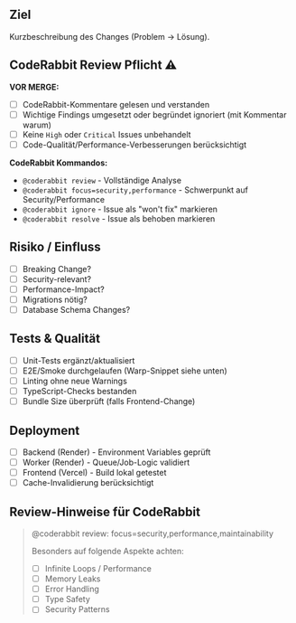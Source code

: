 ## Ziel

Kurzbeschreibung des Changes (Problem → Lösung).

## CodeRabbit Review Pflicht ⚠️

**VOR MERGE:**
- [ ] CodeRabbit-Kommentare gelesen und verstanden
- [ ] Wichtige Findings umgesetzt oder begründet ignoriert (mit Kommentar warum)
- [ ] Keine `High` oder `Critical` Issues unbehandelt
- [ ] Code-Qualität/Performance-Verbesserungen berücksichtigt

**CodeRabbit Kommandos:**
- `@coderabbit review` - Vollständige Analyse
- `@coderabbit focus=security,performance` - Schwerpunkt auf Security/Performance  
- `@coderabbit ignore` - Issue als "won't fix" markieren
- `@coderabbit resolve` - Issue als behoben markieren

## Risiko / Einfluss

- [ ] Breaking Change?
- [ ] Security-relevant?
- [ ] Performance-Impact?
- [ ] Migrations nötig?
- [ ] Database Schema Changes?

## Tests & Qualität

- [ ] Unit-Tests ergänzt/aktualisiert
- [ ] E2E/Smoke durchgelaufen (Warp-Snippet siehe unten)
- [ ] Linting ohne neue Warnings
- [ ] TypeScript-Checks bestanden
- [ ] Bundle Size überprüft (falls Frontend-Change)

## Deployment

- [ ] Backend (Render) - Environment Variables geprüft
- [ ] Worker (Render) - Queue/Job-Logic validiert
- [ ] Frontend (Vercel) - Build lokal getestet
- [ ] Cache-Invalidierung berücksichtigt

## Review-Hinweise für CodeRabbit

> @coderabbit review: focus=security,performance,maintainability
> 
> Besonders auf folgende Aspekte achten:
> - [ ] Infinite Loops / Performance
> - [ ] Memory Leaks
> - [ ] Error Handling
> - [ ] Type Safety
> - [ ] Security Patterns
